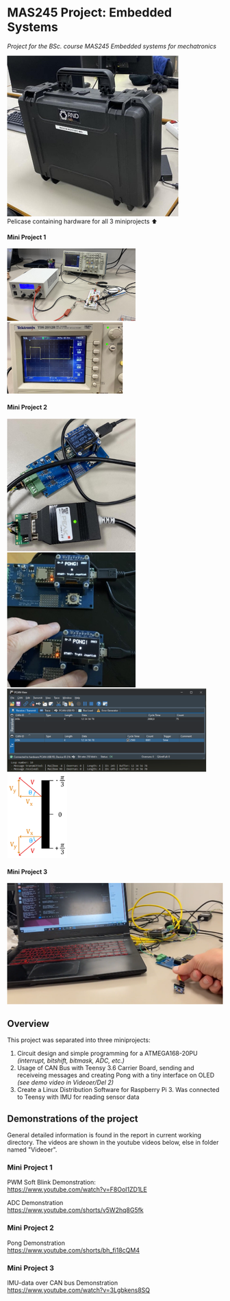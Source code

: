 # MAS245 Project: Embedded Systems

*Project for the BSc. course MAS245 Embedded systems for mechatronics*

<img src="bilde_koffert.jpg" alt="drawing" width="400"/> \
Pelicase containing hardware for all 3 miniprojects :arrow_up:

#### Mini Project 1
<img src="bilde_del1-1.jpg" alt="drawing" width="300"/>
<img src="bilde_del1-2.jpg" alt="drawing" width="270"/>

#### Mini Project 2
<img src="bilde_del2-1.jpg" alt="drawing" width="300"/>
<img src="bilde_del2-2.jpg" alt="drawing" width="300"/>
<img src="bilde_del2-3.png" alt="drawing" width="465"/>
<img src="bilde_del2-4.png" alt="drawing" width="140"/>


#### Mini Project 3
<img src="bilde_del3.png" alt="drawing" width="600"/>

## Overview

This project was separated into three miniprojects:
1) Circuit design and simple programming for a ATMEGA168-20PU *(interrupt, bitshift, bitmask, ADC, etc.)*
2) Usage of CAN Bus with Teensy 3.6 Carrier Board, sending and receiveing messages and creating Pong with a tiny interface on OLED *(see demo video in Videoer/Del 2)*
3) Create a Linux Distribution Software for Raspberry Pi 3. Was connected to Teensy with IMU for reading sensor data

## Demonstrations of the project

General detailed information is found in the report in current working directory. The videos are shown in the youtube videos below, else in folder named "Videoer".

### Mini Project 1

PWM Soft Blink Demonstration: \
https://www.youtube.com/watch?v=F8OoI1ZD1LE

ADC Demonstration \
https://www.youtube.com/shorts/v5W2hq8G5fk

### Mini Project 2

Pong Demonstration \
https://www.youtube.com/shorts/bh_fi18cQM4

### Mini Project 3

IMU-data over CAN bus Demonstration \
https://www.youtube.com/watch?v=3Lgbkens8SQ